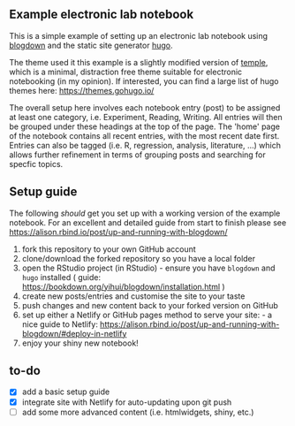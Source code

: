 ## Example electronic lab notebook

This is a simple example of setting up an electronic lab notebook using [blogdown](https://github.com/rstudio/blogdown) and the static site generator [hugo](https://gohugo.io/).

The theme used it this example is a slightly modified version of [temple](https://github.com/aos/temple), which is a minimal, distraction free theme suitable for electronic notebooking (in my opinion). If interested, you can find a large list of hugo themes here: https://themes.gohugo.io/

The overall setup here involves each notebook entry (post) to be assigned at least one category, i.e. Experiment, Reading, Writing. All entries will then be grouped under these headings at the top of the page. The 'home' page of the notebook contains all recent entries, with the most recent date first. Entries can also be tagged (i.e. R, regression, analysis, literature, ...) which allows further refinement in terms of grouping posts and searching for specfic topics.

## Setup guide

The following *should* get you set up with a working version of the example notebook. For an excellent and detailed guide from start to finish please see https://alison.rbind.io/post/up-and-running-with-blogdown/

  1. fork this repository to your own GitHub account
  2. clone/download the forked repository so you have a local folder
  3. open the RStudio project (in RStudio)
    - ensure you have `blogdown` and `hugo` installed ( guide: https://bookdown.org/yihui/blogdown/installation.html )
  4. create new posts/entries and customise the site to your taste
  5. push changes and new content back to your forked version on GitHub
  6. set up either a Netlify or GitHub pages method to serve your site:
    - a nice guide to Netlify: https://alison.rbind.io/post/up-and-running-with-blogdown/#deploy-in-netlify
  7. enjoy your shiny new notebook!

## to-do

- [x] add a basic setup guide
- [x] integrate site with Netlify for auto-updating upon git push
- [ ] add some more advanced content (i.e. htmlwidgets, shiny, etc.)